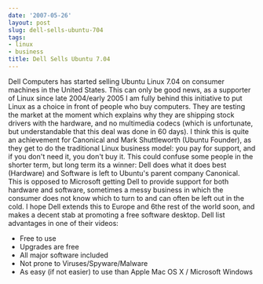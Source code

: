 ```yaml
---
date: '2007-05-26'
layout: post
slug: dell-sells-ubuntu-704
tags:
- linux
- business
title: Dell Sells Ubuntu 7.04
---
```


Dell Computers has started
selling Ubuntu Linux 7.04 on consumer machines in the United States.
This can only be good news, as a supporter of Linux since late
2004/early 2005 I am fully behind this initiative to put Linux as a
choice in front of people who buy computers. They are testing the market
at the moment which explains why they are shipping stock drivers with
the hardware, and no multimedia codecs (which is unfortunate, but
understandable that this deal was done in 60 days). I think this is
quite an achievement for Canonical and Mark Shuttleworth (Ubuntu
Founder), as they get to do the traditional Linux business model: you
pay for support, and if you don't need it, you don't buy it. This could
confuse some people in the shorter term, but long term its a winner:
Dell does what it does best (Hardware) and Software is left to Ubuntu's
parent company Canonical. This is opposed to Microsoft getting Dell to
provide support for both hardware and software, sometimes a messy
business in which the consumer does not know which to turn to and can
often be left out in the cold. I hope Dell extends this to Europe and
6the rest of the world soon, and makes a decent stab at promoting a free
software desktop. Dell list advantages in one of their videos:  
-   Free to use
-   Upgrades are free
-   All major software included
-   Not prone to Viruses/Spyware/Malware
-   As easy (if not easier) to use than Apple Mac OS X / Microsoft
    Windows